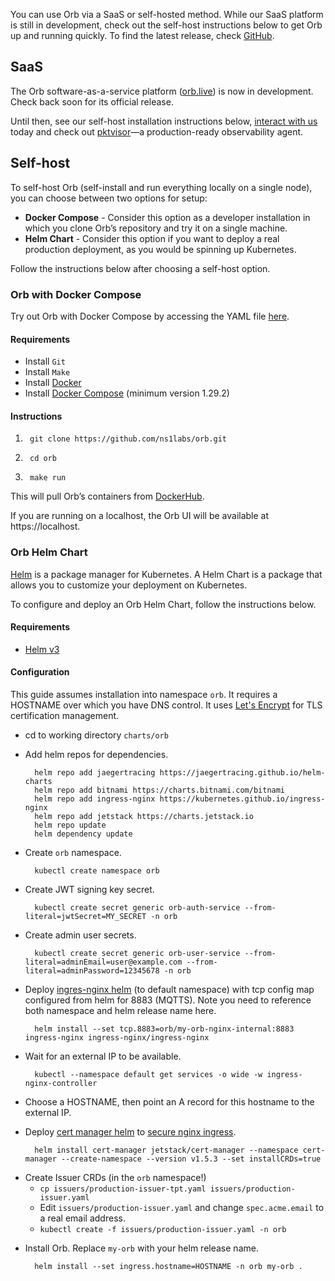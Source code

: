 You can use Orb via a SaaS or self-hosted method. While our SaaS platform is still in development, check out the self-host instructions below to get Orb up and running quickly. To find the latest release, check [GitHub](https://github.com/ns1labs/orb/releases).

## SaaS
The Orb software-as-a-service platform ([orb.live](http://orb.live)) is now in development. Check back soon for its official release.

Until then, see our self-host installation instructions below, [interact with us](https://getorb.io/contact/) today and check out [pktvisor](https://pktvisor.dev/)—a production-ready observability agent.

## Self-host
To self-host Orb (self-install and run everything locally on a single node), you can choose between two options for setup:

* **Docker Compose** - Consider this option as a developer installation in which you clone Orb’s repository and try it on a single machine.
* **Helm Chart** - Consider this option if you want to deploy a real production deployment, as you would be spinning up Kubernetes.

Follow the instructions below after choosing a self-host option. 

### Orb with Docker Compose
Try out Orb with Docker Compose by accessing the YAML file [here](https://github.com/ns1labs/orb/blob/develop/docker/docker-compose.yml).

#### Requirements

* Install `Git`
* Install `Make`
* Install [Docker](https://docs.docker.com/engine/install/)
* Install [Docker Compose](https://docs.docker.com/compose/gettingstarted/) (minimum version 1.29.2)

#### Instructions

1.      git clone https://github.com/ns1labs/orb.git
>
2.      cd orb
>
3.      make run




This will pull Orb’s containers from [DockerHub](https://hub.docker.com/u/ns1labs).

If you are running on a localhost, the Orb UI will be available at https://localhost.


### Orb Helm Chart
[Helm](https://helm.sh/) is a package manager for Kubernetes. A Helm Chart is a package that allows you to customize your deployment on Kubernetes.

To configure and deploy an Orb Helm Chart, follow the instructions below.

#### Requirements
* [Helm v3](https://helm.sh/docs/intro/quickstart/)

#### Configuration
This guide assumes installation into namespace `orb`. It requires a HOSTNAME over which you have DNS control. It uses [Let's Encrypt](https://letsencrypt.org/) for TLS certification management.

* cd to working directory `charts/orb`

* Add helm repos for dependencies.



        helm repo add jaegertracing https://jaegertracing.github.io/helm-charts
        helm repo add bitnami https://charts.bitnami.com/bitnami
        helm repo add ingress-nginx https://kubernetes.github.io/ingress-nginx
        helm repo add jetstack https://charts.jetstack.io
        helm repo update
        helm dependency update


* Create `orb` namespace.

        kubectl create namespace orb

* Create JWT signing key secret.

        kubectl create secret generic orb-auth-service --from-literal=jwtSecret=MY_SECRET -n orb

* Create admin user secrets.

        kubectl create secret generic orb-user-service --from-literal=adminEmail=user@example.com --from-literal=adminPassword=12345678 -n orb

* Deploy [ingres-nginx helm](https://kubernetes.github.io/ingress-nginx/deploy/#using-helm) (to default namespace) with tcp config map configured from helm for 8883 (MQTTS). Note you need to reference both namespace and helm release name here.

        helm install --set tcp.8883=orb/my-orb-nginx-internal:8883 ingress-nginx ingress-nginx/ingress-nginx

* Wait for an external IP to be available.

        kubectl --namespace default get services -o wide -w ingress-nginx-controller

* Choose a HOSTNAME, then point an A record for this hostname to the external IP.

* Deploy [cert manager helm](https://cert-manager.io/docs/installation/helm/) to [secure nginx ingress](https://cert-manager.io/docs/tutorials/acme/ingress/).

        helm install cert-manager jetstack/cert-manager --namespace cert-manager --create-namespace --version v1.5.3 --set installCRDs=true

- Create Issuer CRDs (in the `orb` namespace!)
    - `cp issuers/production-issuer-tpt.yaml issuers/production-issuer.yaml`
    - Edit `issuers/production-issuer.yaml` and change `spec.acme.email` to a real email address.
    - `kubectl create -f issuers/production-issuer.yaml -n orb`

* Install Orb. Replace `my-orb` with your helm release name.

        helm install --set ingress.hostname=HOSTNAME -n orb my-orb .



